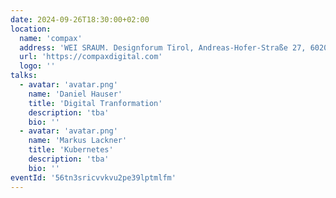 ```yaml
---
date: 2024-09-26T18:30:00+02:00
location:
  name: 'compax'
  address: 'WEI SRAUM. Designforum Tirol, Andreas-Hofer-Straße 27, 6020 Innsbruck'
  url: 'https://compaxdigital.com'
  logo: ''
talks:
  - avatar: 'avatar.png'
    name: 'Daniel Hauser'
    title: 'Digital Tranformation'
    description: 'tba'
    bio: ''
  - avatar: 'avatar.png'
    name: 'Markus Lackner'
    title: 'Kubernetes'
    description: 'tba'
    bio: ''
eventId: '56tn3sricvvkvu2pe39lptmlfm'
---
```

